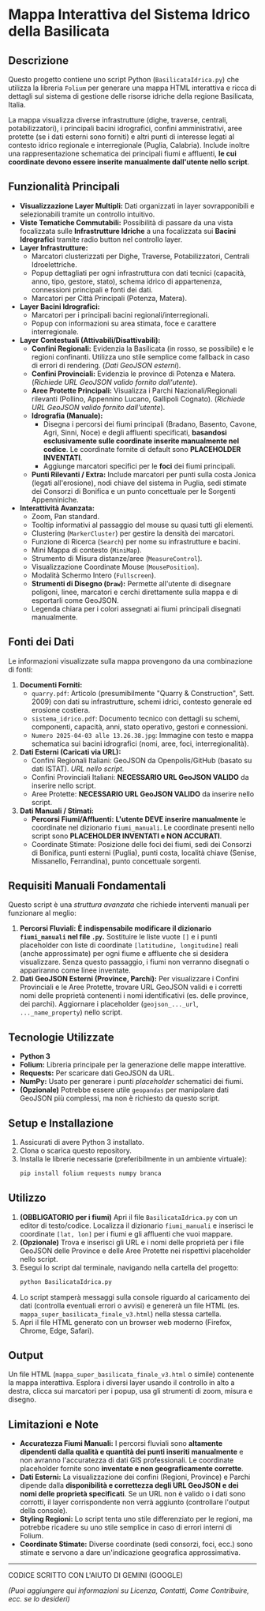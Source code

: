 # Mappa Interattiva del Sistema Idrico della Basilicata

## Descrizione

Questo progetto contiene uno script Python (`BasilicataIdrica.py`) che utilizza la libreria `Folium` per generare una mappa HTML interattiva e ricca di dettagli sul sistema di gestione delle risorse idriche della regione Basilicata, Italia.

La mappa visualizza diverse infrastrutture (dighe, traverse, centrali, potabilizzatori), i principali bacini idrografici, confini amministrativi, aree protette (se i dati esterni sono forniti) e altri punti di interesse legati al contesto idrico regionale e interregionale (Puglia, Calabria). Include inoltre una rappresentazione schematica dei principali fiumi e affluenti, **le cui coordinate devono essere inserite manualmente dall'utente nello script**.

## Funzionalità Principali

* **Visualizzazione Layer Multipli:** Dati organizzati in layer sovrapponibili e selezionabili tramite un controllo intuitivo.
* **Viste Tematiche Commutabili:** Possibilità di passare da una vista focalizzata sulle **Infrastrutture Idriche** a una focalizzata sui **Bacini Idrografici** tramite radio button nel controllo layer.
* **Layer Infrastrutture:**
    * Marcatori clusterizzati per Dighe, Traverse, Potabilizzatori, Centrali Idroelettriche.
    * Popup dettagliati per ogni infrastruttura con dati tecnici (capacità, anno, tipo, gestore, stato), schema idrico di appartenenza, connessioni principali e fonti dei dati.
    * Marcatori per Città Principali (Potenza, Matera).
* **Layer Bacini Idrografici:**
    * Marcatori per i principali bacini regionali/interregionali.
    * Popup con informazioni su area stimata, foce e carattere interregionale.
* **Layer Contestuali (Attivabili/Disattivabili):**
    * **Confini Regionali:** Evidenzia la Basilicata (in rosso, se possibile) e le regioni confinanti. Utilizza uno stile semplice come fallback in caso di errori di rendering. (*Dati GeoJSON esterni*).
    * **Confini Provinciali:** Evidenzia le province di Potenza e Matera. (*Richiede URL GeoJSON valido fornito dall'utente*).
    * **Aree Protette Principali:** Visualizza i Parchi Nazionali/Regionali rilevanti (Pollino, Appennino Lucano, Gallipoli Cognato). (*Richiede URL GeoJSON valido fornito dall'utente*).
    * **Idrografia (Manuale):**
        * Disegna i percorsi dei fiumi principali (Bradano, Basento, Cavone, Agri, Sinni, Noce) e degli affluenti specificati, **basandosi esclusivamente sulle coordinate inserite manualmente nel codice**. Le coordinate fornite di default sono **PLACEHOLDER INVENTATI**.
        * Aggiunge marcatori specifici per le **foci** dei fiumi principali.
    * **Punti Rilevanti / Extra:** Include marcatori per punti sulla costa Jonica (legati all'erosione), nodi chiave del sistema in Puglia, sedi stimate dei Consorzi di Bonifica e un punto concettuale per le Sorgenti Appenniniche.
* **Interattività Avanzata:**
    * Zoom, Pan standard.
    * Tooltip informativi al passaggio del mouse su quasi tutti gli elementi.
    * Clustering (`MarkerCluster`) per gestire la densità dei marcatori.
    * Funzione di Ricerca (`Search`) per nome su infrastrutture e bacini.
    * Mini Mappa di contesto (`MiniMap`).
    * Strumento di Misura distanze/aree (`MeasureControl`).
    * Visualizzazione Coordinate Mouse (`MousePosition`).
    * Modalità Schermo Intero (`Fullscreen`).
    * **Strumenti di Disegno (`Draw`):** Permette all'utente di disegnare poligoni, linee, marcatori e cerchi direttamente sulla mappa e di esportarli come GeoJSON.
    * Legenda chiara per i colori assegnati ai fiumi principali disegnati manualmente.

## Fonti dei Dati

Le informazioni visualizzate sulla mappa provengono da una combinazione di fonti:

1.  **Documenti Forniti:**
    * `quarry.pdf`: Articolo (presumibilmente "Quarry & Construction", Sett. 2009) con dati su infrastrutture, schemi idrici, contesto generale ed erosione costiera.
    * `sistema_idrico.pdf`: Documento tecnico con dettagli su schemi, componenti, capacità, anni, stato operativo, gestori e connessioni.
    * `Numero 2025-04-03 alle 13.26.38.jpg`: Immagine con testo e mappa schematica sui bacini idrografici (nomi, aree, foci, interregionalità).
2.  **Dati Esterni (Caricati via URL):**
    * Confini Regionali Italiani: GeoJSON da Openpolis/GitHub (basato su dati ISTAT). *URL nello script.*
    * Confini Provinciali Italiani: **NECESSARIO URL GeoJSON VALIDO** da inserire nello script.
    * Aree Protette: **NECESSARIO URL GeoJSON VALIDO** da inserire nello script.
3.  **Dati Manuali / Stimati:**
    * **Percorsi Fiumi/Affluenti:** **L'utente DEVE inserire manualmente** le coordinate nel dizionario `fiumi_manuali`. Le coordinate presenti nello script sono **PLACEHOLDER INVENTATI e NON ACCURATI**.
    * Coordinate Stimate: Posizione delle foci dei fiumi, sedi dei Consorzi di Bonifica, punti esterni (Puglia), punti costa, località chiave (Senise, Missanello, Ferrandina), punto concettuale sorgenti.

## Requisiti Manuali Fondamentali

Questo script è una *struttura avanzata* che richiede interventi manuali per funzionare al meglio:

1.  **Percorsi Fluviali:** **È indispensabile modificare il dizionario `fiumi_manuali` nel file `.py`.** Sostituire le liste vuote `[]` e i punti placeholder con liste di coordinate `[latitudine, longitudine]` reali (anche approssimate) per ogni fiume e affluente che si desidera visualizzare. Senza questo passaggio, i fiumi non verranno disegnati o appariranno come linee inventate.
2.  **Dati GeoJSON Esterni (Province, Parchi):** Per visualizzare i Confini Provinciali e le Aree Protette, trovare URL GeoJSON validi e i corretti nomi delle proprietà contenenti i nomi identificativi (es. delle province, dei parchi). Aggiornare i placeholder (`geojson_..._url`, `..._name_property`) nello script.

## Tecnologie Utilizzate

* **Python 3**
* **Folium:** Libreria principale per la generazione delle mappe interattive.
* **Requests:** Per scaricare dati GeoJSON da URL.
* **NumPy:** Usato per generare i punti *placeholder* schematici dei fiumi.
* **(Opzionale)** Potrebbe essere utile `geopandas` per manipolare dati GeoJSON più complessi, ma non è richiesto da questo script.

## Setup e Installazione

1.  Assicurati di avere Python 3 installato.
2.  Clona o scarica questo repository.
3.  Installa le librerie necessarie (preferibilmente in un ambiente virtuale):
    ```bash
    pip install folium requests numpy branca
    ```

## Utilizzo

1.  **(OBBLIGATORIO per i fiumi)** Apri il file `BasilicataIdrica.py` con un editor di testo/codice. Localizza il dizionario `fiumi_manuali` e inserisci le coordinate `[lat, lon]` per i fiumi e gli affluenti che vuoi mappare.
2.  **(Opzionale)** Trova e inserisci gli URL e i nomi delle proprietà per i file GeoJSON delle Province e delle Aree Protette nei rispettivi placeholder nello script.
3.  Esegui lo script dal terminale, navigando nella cartella del progetto:
    ```bash
    python BasilicataIdrica.py
    ```
4.  Lo script stamperà messaggi sulla console riguardo al caricamento dei dati (controlla eventuali errori o avvisi) e genererà un file HTML (es. `mappa_super_basilicata_finale_v3.html`) nella stessa cartella.
5.  Apri il file HTML generato con un browser web moderno (Firefox, Chrome, Edge, Safari).

## Output

Un file HTML (`mappa_super_basilicata_finale_v3.html` o simile) contenente la mappa interattiva. Esplora i diversi layer usando il controllo in alto a destra, clicca sui marcatori per i popup, usa gli strumenti di zoom, misura e disegno.

## Limitazioni e Note

* **Accuratezza Fiumi Manuali:** I percorsi fluviali sono **altamente dipendenti dalla qualità e quantità dei punti inseriti manualmente** e non avranno l'accuratezza di dati GIS professionali. Le coordinate placeholder fornite sono **inventate e non geograficamente corrette**.
* **Dati Esterni:** La visualizzazione dei confini (Regioni, Province) e Parchi dipende dalla **disponibilità e correttezza degli URL GeoJSON e dei nomi delle proprietà specificati**. Se un URL non è valido o i dati sono corrotti, il layer corrispondente non verrà aggiunto (controllare l'output della console).
* **Styling Regioni:** Lo script tenta uno stile differenziato per le regioni, ma potrebbe ricadere su uno stile semplice in caso di errori interni di Folium.
* **Coordinate Stimate:** Diverse coordinate (sedi consorzi, foci, ecc.) sono stimate e servono a dare un'indicazione geografica approssimativa.

---

CODICE SCRITTO CON L'AIUTO DI GEMINI (GOOGLE)

*(Puoi aggiungere qui informazioni su Licenza, Contatti, Come Contribuire, ecc. se lo desideri)*
